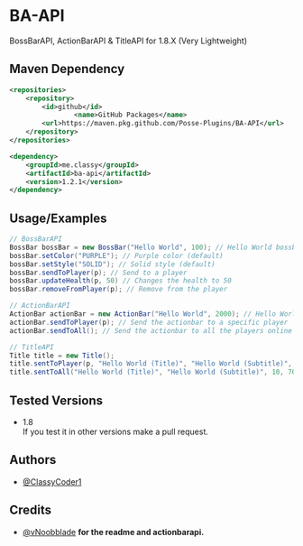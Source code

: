 # BA-API

BossBarAPI, ActionBarAPI & TitleAPI for 1.8.X (Very Lightweight)

## Maven Dependency
```xml
<repositories>
	<repository>
		<id>github</id>
                <name>GitHub Packages</name>
		<url>https://maven.pkg.github.com/Posse-Plugins/BA-API</url>
	</repository>
</repositories>
```

```xml
<dependency>
	<groupId>me.classy</groupId>
	<artifactId>ba-api</artifactId>
	<version>1.2.1</version>
</dependency>
```

## Usage/Examples

```java
// BossBarAPI
BossBar bossBar = new BossBar("Hello World", 100); // Hello World bossbar with full health
bossBar.setColor("PURPLE"); // Purple color (default)
bossBar.setStyle("SOLID"); // Solid style (default)
bossBar.sendToPlayer(p); // Send to a player
bossBar.updateHealth(p, 50) // Changes the health to 50
bossBar.removeFromPlayer(p); // Remove from the player

// ActionBarAPI
ActionBar actionBar = new ActionBar("Hello World", 2000); // Hello World for 100 seconds
actionBar.sendToPlayer(p); // Send the actionbar to a specific player
actionBar.sendToAll(); // Send the actionbar to all the players online on the server

// TitleAPI
Title title = new Title();
title.sentToPlayer(p, "Hello World (Title)", "Hello World (Subtitle)", 10, 70, 20); // Hello World (title) and Hello World (subtitle) for 3.5 seconds (70 ticks)
title.sentToAll("Hello World (Title)", "Hello World (Subtitle)", 10, 70, 20); // Hello World (title) and Hello World (subtitle) for 3.5 seconds (70 ticks) to all players
```
## Tested Versions

* 1.8 <br>
If you test it in other versions make a pull request.

## Authors

- [@ClassyCoder1](https://www.github.com/ClassyCoder1)

## Credits
- [@vNoobblade](https://www.github.com/vNoobblade) **for the readme and actionbarapi.**
